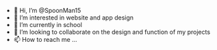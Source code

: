 - 👋 Hi, I’m @SpoonMan15
- 👀 I’m interested in website and app design
- 🌱 I’m currently in school
- 💞️ I’m looking to collaborate on the design and function of my projects 
- 📫 How to reach me ...

<!---
SpoonMan15/SpoonMan15 is a ✨ special ✨ repository because its `README.md` (this file) appears on your GitHub profile.
You can click the Preview link to take a look at your changes.
--->
